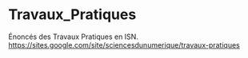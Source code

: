 # Travaux_Pratiques
Énoncés des Travaux Pratiques en ISN.
https://sites.google.com/site/sciencesdunumerique/travaux-pratiques
